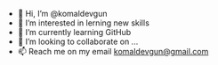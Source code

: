 - 👋 Hi, I’m @komaldevgun
- 👀 I’m interested in lerning new skills
- 🌱 I’m currently learning GitHub
- 💞️ I’m looking to collaborate on ...
- 📫 Reach me on my email komaldevgun@gmail.com

<!---
komaldevgun/komaldevgun is a ✨ special ✨ repository because its `README.md` (this file) appears on your GitHub profile.
You can click the Preview link to take a look at your changes.
--->
